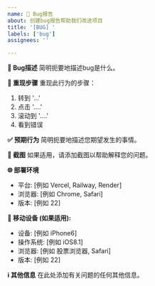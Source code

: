 ```yaml
---
name: 🐛 Bug报告
about: 创建bug报告帮助我们改进项目
title: '[BUG] '
labels: ['bug']
assignees: ''

---
```


**🐛 Bug描述**
简明扼要地描述bug是什么。

**🔄 重现步骤**
重现此行为的步骤：
1. 转到 '...'
2. 点击 '....'
3. 滚动到 '....'
4. 看到错误

**✅ 预期行为**
简明扼要地描述您期望发生的事情。

**📸 截图**
如果适用，请添加截图以帮助解释您的问题。

**🌐 部署环境**
- 平台: [例如 Vercel, Railway, Render]
- 浏览器: [例如 Chrome, Safari]
- 版本: [例如 22]

**📱 移动设备 (如果适用):**
- 设备: [例如 iPhone6]
- 操作系统: [例如 iOS8.1]
- 浏览器: [例如 股票浏览器, Safari]
- 版本: [例如 22]

**ℹ️ 其他信息**
在此处添加有关问题的任何其他信息。
